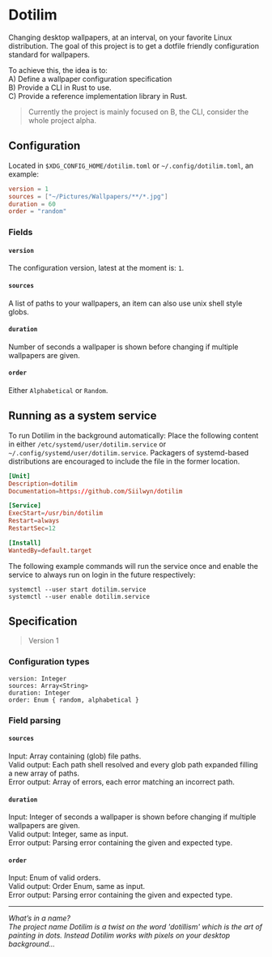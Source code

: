 # Dotilim
Changing desktop wallpapers, at an interval, on your favorite Linux distribution. The goal of this project is to get a dotfile friendly configuration standard for wallpapers.

To achieve this, the idea is to:  
A) Define a wallpaper configuration specification  
B) Provide a CLI in Rust to use.  
C) Provide a reference implementation library in Rust.  

> Currently the project is mainly focused on B, the CLI, consider the whole project alpha.

## Configuration
Located in `$XDG_CONFIG_HOME/dotilim.toml` or `~/.config/dotilim.toml`, an example:
```toml
version = 1
sources = ["~/Pictures/Wallpapers/**/*.jpg"]
duration = 60
order = "random"
```

### Fields
#### `version`
The configuration version, latest at the moment is: `1`.
#### `sources`
A list of paths to your wallpapers, an item can also use unix shell style globs.
#### `duration`
Number of seconds a wallpaper is shown before changing if multiple wallpapers are given.
#### `order`
Either `Alphabetical` or `Random`.

## Running as a system service
To run Dotilim in the background automatically: Place the following content in either `/etc/systemd/user/dotilim.service` or `~/.config/systemd/user/dotilim.service`. Packagers of systemd-based distributions are encouraged to include the file in the former location.

```toml
[Unit]
Description=dotilim
Documentation=https://github.com/Siilwyn/dotilim

[Service]
ExecStart=/usr/bin/dotilim
Restart=always
RestartSec=12

[Install]
WantedBy=default.target
```

The following example commands will run the service once and enable the service to always run on login in the future respectively:

```
systemctl --user start dotilim.service
systemctl --user enable dotilim.service
```

## Specification
> Version 1
### Configuration types
```
version: Integer
sources: Array<String>
duration: Integer
order: Enum { random, alphabetical }
```

### Field parsing
#### `sources`
Input: Array containing (glob) file paths.  
Valid output: Each path shell resolved and every glob path expanded filling a new array of paths.  
Error output: Array of errors, each error matching an incorrect path.
#### `duration`
Input: Integer of seconds a wallpaper is shown before changing if multiple wallpapers are given.  
Valid output: Integer, same as input.  
Error output: Parsing error containing the given and expected type.
#### `order`
Input: Enum of valid orders.  
Valid output: Order Enum, same as input.  
Error output: Parsing error containing the given and expected type.

___

*What’s in a name?  
The project name Dotilim is a twist on the word 'dotillism' which is the  art of painting in dots. Instead Dotilim works with pixels on your desktop background...*
